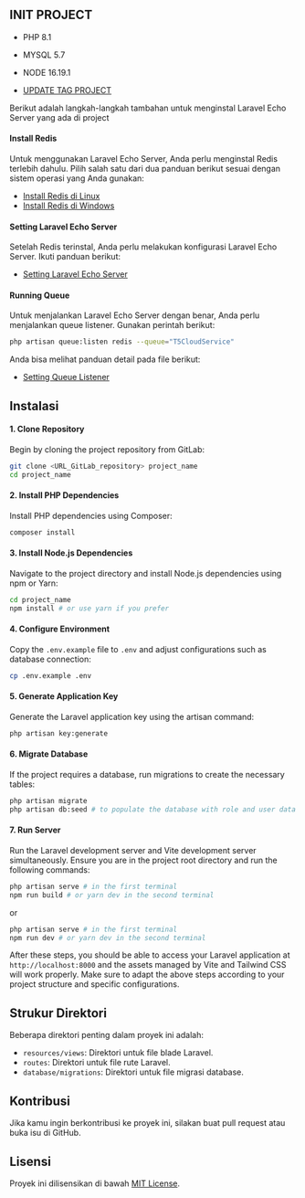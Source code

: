 ## INIT PROJECT
- PHP 8.1
- MYSQL 5.7
- NODE 16.19.1

- [UPDATE TAG PROJECT](./init-project/tag-git.md)

Berikut adalah langkah-langkah tambahan untuk menginstal Laravel Echo Server yang ada di project

#### Install Redis

Untuk menggunakan Laravel Echo Server, Anda perlu menginstal Redis terlebih dahulu. Pilih salah satu dari dua panduan berikut sesuai dengan sistem operasi yang Anda gunakan:

- [Install Redis di Linux](./init-project/install-redis-linux.md)
- [Install Redis di Windows](./init-project/install-redis-windows.md)

#### Setting Laravel Echo Server

Setelah Redis terinstal, Anda perlu melakukan konfigurasi Laravel Echo Server. Ikuti panduan berikut:

- [Setting Laravel Echo Server](./init-project/setting-1-laravel-echo.md)

#### Running Queue

Untuk menjalankan Laravel Echo Server dengan benar, Anda perlu menjalankan queue listener. Gunakan perintah berikut:

```bash
php artisan queue:listen redis --queue="T5CloudService"
```

Anda bisa melihat panduan detail pada file berikut:

- [Setting Queue Listener](./init-project/setting-2-queue-listen.md)

## Instalasi
#### 1. Clone Repository

Begin by cloning the project repository from GitLab:

```bash
git clone <URL_GitLab_repository> project_name
cd project_name
```

#### 2. Install PHP Dependencies

Install PHP dependencies using Composer:

```bash
composer install
```

#### 3. Install Node.js Dependencies

Navigate to the project directory and install Node.js dependencies using npm or Yarn:

```bash
cd project_name
npm install # or use yarn if you prefer
```

#### 4. Configure Environment

Copy the `.env.example` file to `.env` and adjust configurations such as database connection:

```bash
cp .env.example .env
```

#### 5. Generate Application Key

Generate the Laravel application key using the artisan command:

```bash
php artisan key:generate
```

#### 6. Migrate Database

If the project requires a database, run migrations to create the necessary tables:

```bash
php artisan migrate
php artisan db:seed # to populate the database with role and user data
```

#### 7. Run Server

Run the Laravel development server and Vite development server simultaneously. Ensure you are in the project root directory and run the following commands:

```bash
php artisan serve # in the first terminal
npm run build # or yarn dev in the second terminal
```

or

```bash
php artisan serve # in the first terminal
npm run dev # or yarn dev in the second terminal
```

After these steps, you should be able to access your Laravel application at `http://localhost:8000` and the assets managed by Vite and Tailwind CSS will work properly. Make sure to adapt the above steps according to your project structure and specific configurations.

## Strukur Direktori
Beberapa direktori penting dalam proyek ini adalah:

- `resources/views`: Direktori untuk file blade Laravel.
- `routes`: Direktori untuk file rute Laravel.
- `database/migrations`: Direktori untuk file migrasi database.

## Kontribusi
Jika kamu ingin berkontribusi ke proyek ini, silakan buat pull request atau buka isu di GitHub.

## Lisensi
Proyek ini dilisensikan di bawah [MIT License](LICENSE).
